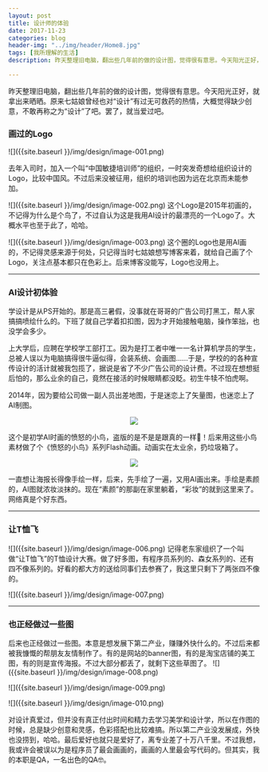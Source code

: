 ```yaml
---
layout: post
title: 设计师的体验
date: 2017-11-23
categories: blog
header-img: "../img/header/Home8.jpg"
tags: [我所理解的生活]
description: 昨天整理旧电脑，翻出些几年前的做的设计图，觉得很有意思。今天阳光正好，就拿出来晒晒。原来七姑娘曾经也对“设计”有过无可救药的热情，大概觉得缺少创意，不敢再称之为“设计”了吧。罢了，就当爱过吧。对设计真爱过，但并没有真正付出时间和精力去学习美学和设计学，所以在作图的时候，总是缺少创意和灵感，色彩搭配也比较难搞。所以第二产业没发展成，外快也没捞到，哈哈。最后爱好也就只是爱好了，离专业差了十万八千里。不过我想，我或许会被误以为是程序员了最会画画的，画画的人里最会写代码的。但其实，我的本职是QA，一名出色的QA🤓。

---
```

昨天整理旧电脑，翻出些几年前的做的设计图，觉得很有意思。今天阳光正好，就拿出来晒晒。原来七姑娘曾经也对“设计”有过无可救药的热情，大概觉得缺少创意，不敢再称之为“设计”了吧。罢了，就当爱过吧。

### 画过的Logo
![]({{site.baseurl }}/img/design/image-001.png)

去年入司时，加入一个叫“中国敏捷培训师”的组织，一时突发奇想给组织设计的Logo，比较中国风。不过后来没被征用，组织的培训也因为远在北京而未能参加。

![]({{site.baseurl }}/img/design/image-002.png)
这个Logo是2015年初画的，不记得为什么是个鸟了，不过自认为这是我用AI设计的最漂亮的一个Logo了。大概水平也至于此了，哈哈。

![]({{site.baseurl }}/img/design/image-003.png)
这个圈的Logo也是用AI画的，不记得灵感来源于何处，只记得当时七姑娘想写博客来着，就给自己画了个Logo，关注点基本都只在色彩上。后来博客没能写，Logo也没用上。

---

### AI设计初体验
学设计是从PS开始的。那是高三暑假，没事就在哥哥的广告公司打黑工，帮人家搞搞喷绘什么的。下班了就自己学着扣扣图，因为才开始接触电脑，操作笨拙，也没学会多少。

上大学后，应聘在学校学工部打工。因为是打工者中唯一一名计算机学员的学生，总被人误以为电脑搞得很牛逼似得，会装系统、会画图......于是，学校的的各种宣传设计的活计就被我包揽了，据说是省了不少广告公司的设计费。不过现在想想挺后怕的，那么业余的自己，竟然在接活的时候眼睛都没眨。初生牛犊不怕虎啊。

2014年，因为要给公司做一副人员出差地图，于是迷恋上了矢量图，也迷恋上了AI制图。
<center>
    <p><img src="{{site.baseurl }}/img/design/image-004.png" align="center"></p>
</center>
这个是初学AI时画的愤怒的小鸟，盗版的是不是是跟真的一样👻！后来用这些小鸟素材做了个《愤怒的小鸟》系列Flash动画。动画实在太业余，扔垃圾箱了。

<center>
    <p><img src="{{site.baseurl }}/img/design/image-005.png" align="center"></p>
</center>

一直想让海报长得像手绘一样，后来，先手绘了一遍，又用AI画出来。手绘是素颜的，AI图就浓妆淡抹的。现在“素颜”的那副在家里躺着，“彩妆”的就到这里来了。网络真是个好东西。

---

### 让T恤飞
![]({{site.baseurl }}/img/design/image-006.png)
记得老东家组织了一个叫做“让T恤飞”的T恤设计大赛。做了好多图，有程序员系列的、森女系列的、还有四不像系列的。好看的都大方的送给同事们去参赛了，我这里只剩下了两张四不像的。

![]({{site.baseurl }}/img/design/image-007.png)

---

### 也正经做过一些图
后来也正经做过一些图。本意是想发展下第二产业，赚赚外快什么的。不过后来都被我慷慨的帮朋友友情制作了。有的是网站的banner图，有的是淘宝店铺的美工图，有的则是宣传海报。不过大部分都丢了，就剩下这些草图了。
![]({{site.baseurl }}/img/design/image-008.png)

![]({{site.baseurl }}/img/design/image-009.png)

![]({{site.baseurl }}/img/design/image-010.png)

对设计真爱过，但并没有真正付出时间和精力去学习美学和设计学，所以在作图的时候，总是缺少创意和灵感，色彩搭配也比较难搞。所以第二产业没发展成，外快也没捞到，哈哈。最后爱好也就只是爱好了，离专业差了十万八千里。不过我想，我或许会被误以为是程序员了最会画画的，画画的人里最会写代码的。但其实，我的本职是QA，一名出色的QA🤓。













